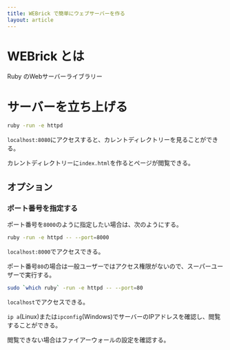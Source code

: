 ```yaml
---
title: WEBrick で簡単にウェブサーバーを作る
layout: article
---
```


# WEBrick とは
Ruby のWebサーバーライブラリー

# サーバーを立ち上げる

```sh
ruby -run -e httpd
```

`localhost:8080`にアクセスすると、カレントディレクトリーを見ることができる。

カレントディレクトリーに`index.html`を作るとページが閲覧できる。

## オプション

### ポート番号を指定する

ポート番号を`8000`のように指定したい場合は、次のようにする。

```sh
ruby -run -e httpd -- --port=8000
```

`localhost:8000`でアクセスできる。

ポート番号`80`の場合は一般ユーザーではアクセス権限がないので、スーパーユーザーで実行する。

```sh
sudo `which ruby` -run -e httpd -- --port=80
```

`localhost`でアクセスできる。

`ip a`(Linux)または`ipconfig`(Windows)でサーバーのIPアドレスを確認し、閲覧することができる。

閲覧できない場合はファイアーウォールの設定を確認する。